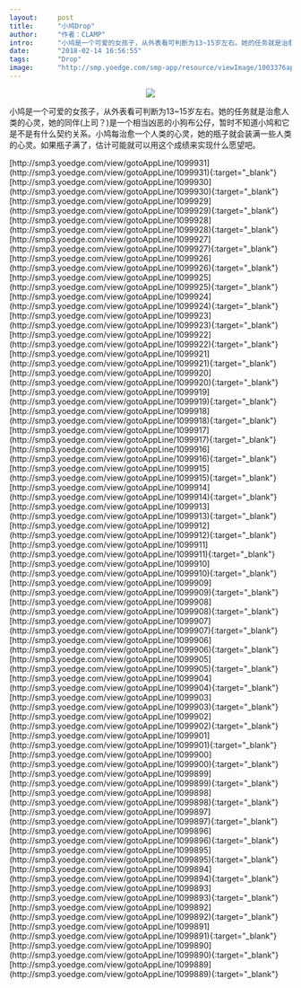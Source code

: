 ```yaml
---
layout:     post
title:      "小鸠Drop"
author:     "作者：CLAMP"
intro:      "小鸠是一个可爱的女孩子，从外表看可判断为13~15岁左右。她的任务就是治愈人类的心灵，她的同伴(上司？)是一个相当凶恶的小狗布公仔，暂时不知道小鸠和它是不是有什么契约关系。小鸠每治愈一个人类的心灵，她的瓶子就会装满一些人类的心灵。如果瓶子满了，估计可能就可以用这个成绩来实现什么愿望吧。"
date:       "2018-02-14 16:56:55"
tags:       "Drop"
image:      "http://smp.yoedge.com/smp-app/resource/viewImage/1003376appline.png"
---
```

<div style="text-align: center">
<p><img src="http://smp.yoedge.com/smp-app/resource/viewImage/1003376appline.png"/></p>
</div>
<p class="post-meta">
<span>小鸠是一个可爱的女孩子，从外表看可判断为13~15岁左右。她的任务就是治愈人类的心灵，她的同伴(上司？)是一个相当凶恶的小狗布公仔，暂时不知道小鸠和它是不是有什么契约关系。小鸠每治愈一个人类的心灵，她的瓶子就会装满一些人类的心灵。如果瓶子满了，估计可能就可以用这个成绩来实现什么愿望吧。</span>
</p>
[http://smp3.yoedge.com/view/gotoAppLine/1099931](http://smp3.yoedge.com/view/gotoAppLine/1099931){:target="_blank"}
[http://smp3.yoedge.com/view/gotoAppLine/1099930](http://smp3.yoedge.com/view/gotoAppLine/1099930){:target="_blank"}
[http://smp3.yoedge.com/view/gotoAppLine/1099929](http://smp3.yoedge.com/view/gotoAppLine/1099929){:target="_blank"}
[http://smp3.yoedge.com/view/gotoAppLine/1099928](http://smp3.yoedge.com/view/gotoAppLine/1099928){:target="_blank"}
[http://smp3.yoedge.com/view/gotoAppLine/1099927](http://smp3.yoedge.com/view/gotoAppLine/1099927){:target="_blank"}
[http://smp3.yoedge.com/view/gotoAppLine/1099926](http://smp3.yoedge.com/view/gotoAppLine/1099926){:target="_blank"}
[http://smp3.yoedge.com/view/gotoAppLine/1099925](http://smp3.yoedge.com/view/gotoAppLine/1099925){:target="_blank"}
[http://smp3.yoedge.com/view/gotoAppLine/1099924](http://smp3.yoedge.com/view/gotoAppLine/1099924){:target="_blank"}
[http://smp3.yoedge.com/view/gotoAppLine/1099923](http://smp3.yoedge.com/view/gotoAppLine/1099923){:target="_blank"}
[http://smp3.yoedge.com/view/gotoAppLine/1099922](http://smp3.yoedge.com/view/gotoAppLine/1099922){:target="_blank"}
[http://smp3.yoedge.com/view/gotoAppLine/1099921](http://smp3.yoedge.com/view/gotoAppLine/1099921){:target="_blank"}
[http://smp3.yoedge.com/view/gotoAppLine/1099920](http://smp3.yoedge.com/view/gotoAppLine/1099920){:target="_blank"}
[http://smp3.yoedge.com/view/gotoAppLine/1099919](http://smp3.yoedge.com/view/gotoAppLine/1099919){:target="_blank"}
[http://smp3.yoedge.com/view/gotoAppLine/1099918](http://smp3.yoedge.com/view/gotoAppLine/1099918){:target="_blank"}
[http://smp3.yoedge.com/view/gotoAppLine/1099917](http://smp3.yoedge.com/view/gotoAppLine/1099917){:target="_blank"}
[http://smp3.yoedge.com/view/gotoAppLine/1099916](http://smp3.yoedge.com/view/gotoAppLine/1099916){:target="_blank"}
[http://smp3.yoedge.com/view/gotoAppLine/1099915](http://smp3.yoedge.com/view/gotoAppLine/1099915){:target="_blank"}
[http://smp3.yoedge.com/view/gotoAppLine/1099914](http://smp3.yoedge.com/view/gotoAppLine/1099914){:target="_blank"}
[http://smp3.yoedge.com/view/gotoAppLine/1099913](http://smp3.yoedge.com/view/gotoAppLine/1099913){:target="_blank"}
[http://smp3.yoedge.com/view/gotoAppLine/1099912](http://smp3.yoedge.com/view/gotoAppLine/1099912){:target="_blank"}
[http://smp3.yoedge.com/view/gotoAppLine/1099911](http://smp3.yoedge.com/view/gotoAppLine/1099911){:target="_blank"}
[http://smp3.yoedge.com/view/gotoAppLine/1099910](http://smp3.yoedge.com/view/gotoAppLine/1099910){:target="_blank"}
[http://smp3.yoedge.com/view/gotoAppLine/1099909](http://smp3.yoedge.com/view/gotoAppLine/1099909){:target="_blank"}
[http://smp3.yoedge.com/view/gotoAppLine/1099908](http://smp3.yoedge.com/view/gotoAppLine/1099908){:target="_blank"}
[http://smp3.yoedge.com/view/gotoAppLine/1099907](http://smp3.yoedge.com/view/gotoAppLine/1099907){:target="_blank"}
[http://smp3.yoedge.com/view/gotoAppLine/1099906](http://smp3.yoedge.com/view/gotoAppLine/1099906){:target="_blank"}
[http://smp3.yoedge.com/view/gotoAppLine/1099905](http://smp3.yoedge.com/view/gotoAppLine/1099905){:target="_blank"}
[http://smp3.yoedge.com/view/gotoAppLine/1099904](http://smp3.yoedge.com/view/gotoAppLine/1099904){:target="_blank"}
[http://smp3.yoedge.com/view/gotoAppLine/1099903](http://smp3.yoedge.com/view/gotoAppLine/1099903){:target="_blank"}
[http://smp3.yoedge.com/view/gotoAppLine/1099902](http://smp3.yoedge.com/view/gotoAppLine/1099902){:target="_blank"}
[http://smp3.yoedge.com/view/gotoAppLine/1099901](http://smp3.yoedge.com/view/gotoAppLine/1099901){:target="_blank"}
[http://smp3.yoedge.com/view/gotoAppLine/1099900](http://smp3.yoedge.com/view/gotoAppLine/1099900){:target="_blank"}
[http://smp3.yoedge.com/view/gotoAppLine/1099899](http://smp3.yoedge.com/view/gotoAppLine/1099899){:target="_blank"}
[http://smp3.yoedge.com/view/gotoAppLine/1099898](http://smp3.yoedge.com/view/gotoAppLine/1099898){:target="_blank"}
[http://smp3.yoedge.com/view/gotoAppLine/1099897](http://smp3.yoedge.com/view/gotoAppLine/1099897){:target="_blank"}
[http://smp3.yoedge.com/view/gotoAppLine/1099896](http://smp3.yoedge.com/view/gotoAppLine/1099896){:target="_blank"}
[http://smp3.yoedge.com/view/gotoAppLine/1099895](http://smp3.yoedge.com/view/gotoAppLine/1099895){:target="_blank"}
[http://smp3.yoedge.com/view/gotoAppLine/1099894](http://smp3.yoedge.com/view/gotoAppLine/1099894){:target="_blank"}
[http://smp3.yoedge.com/view/gotoAppLine/1099893](http://smp3.yoedge.com/view/gotoAppLine/1099893){:target="_blank"}
[http://smp3.yoedge.com/view/gotoAppLine/1099892](http://smp3.yoedge.com/view/gotoAppLine/1099892){:target="_blank"}
[http://smp3.yoedge.com/view/gotoAppLine/1099891](http://smp3.yoedge.com/view/gotoAppLine/1099891){:target="_blank"}
[http://smp3.yoedge.com/view/gotoAppLine/1099890](http://smp3.yoedge.com/view/gotoAppLine/1099890){:target="_blank"}
[http://smp3.yoedge.com/view/gotoAppLine/1099889](http://smp3.yoedge.com/view/gotoAppLine/1099889){:target="_blank"}


